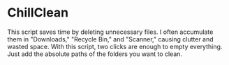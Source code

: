 # ChillClean
This script saves time by deleting unnecessary files. I often accumulate them in "Downloads," "Recycle Bin," and "Scanner," causing clutter and wasted space. With this script, two clicks are enough to empty everything. Just add the absolute paths of the folders you want to clean.
